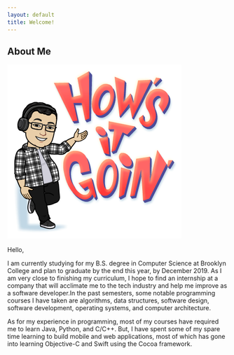 ```yaml
---
layout: default
title: Welcome!
---
```


## About Me

<img class="profile-picture" src="benport.png">

Hello,

I am currently studying for my B.S. degree in Computer Science at Brooklyn College and plan to graduate by the end this year, by December 2019. As I am very close to finishing my curriculum, I hope to find an internship at a company that will acclimate me to the tech industry and help me improve as a software developer.In the past semesters, some notable programming courses I have taken are algorithms, data structures, software design, software development, operating systems, and computer architecture.

As for my experience in programming, most of my courses have required me to learn Java, Python, and C/C++. But, I have spent some of my spare time learning to build mobile and web applications, most of which has gone into learning Objective-C and Swift using the Cocoa framework.
